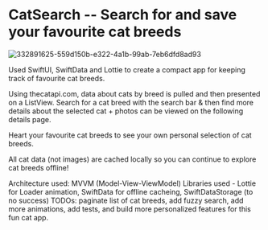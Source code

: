 #  CatSearch -- Search for and save your favourite cat breeds
![332891625-559d150b-e322-4a1b-99ab-7eb6dfd8ad93](https://github.com/schetty/CatSearch/assets/16530138/bd021f87-4254-4cfc-8a6c-54612de320fc)

Used SwiftUI, SwiftData and Lottie to create a compact app for keeping track of favourite cat breeds.

Using thecatapi.com, data about cats by breed is pulled and then presented on a ListView. Search for a cat breed with the search bar & then find more details about the selected cat + photos can be viewed on the following details page.

Heart your favourite cat breeds to see your own personal selection of cat breeds.

All cat data (not images) are cached locally so you can continue to explore cat breeds offline!

Architecture used: MVVM (Model-View-ViewModel)
Libraries used - Lottie for Loader animation, SwiftData for offline cacheing, SwiftDataStorage (to no success)
TODOs: paginate list of cat breeds, add fuzzy search, add more animations, add tests, and build more personalized features for this fun cat app.

